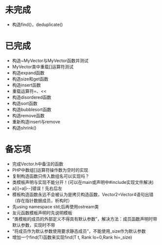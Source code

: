 # 未完成  
*  构造find()，deduplicate()  



# 已完成  
*  构造~MyVector与MyVector函数并测试  
*  MyVector类中重载[]运算符测试  
*  构造expand函数  
*  构造size和get函数  
*  构造insert函数  
*  重载运算符=、<<  
*  构造disordered函数  
*  构造sort函数  
*  构造bubblesort函数  
*  构造remove函数  
*  重新构造insert与remove  
*  构造shrink()  




# 备忘项  
*  完成Vector.h中备注的函数  
*  PHP中数组[]运算符操作数为空时的实现  
*  复制构造函数只传入数组名可以实现吗？  
*  类模板声明与实现不能分开！(可以在main或声明中#include实现文件解决)  
*  a[i]=a[i--]错误！先右后左  
*  模板构造函数永远不会被认为是拷贝构造函数，Vector2=Vector4语句出错（存在指针数据成员，析构时）  
*  先using namespace std;后再使用ostream类  
*  友元函数模板声明时先说明模板  
*  “类模板的成员的外部定义不得具有默认参数”，解决方法：成员函数声明时带默认参数，实现时不带  
*  “将成员作为默认参数使用要求静态成员”，不能使用_size作为默认参数  
*  增加一个find(T)函数来实现find(T t, Rank lo=0,Rank hi=_size)  

